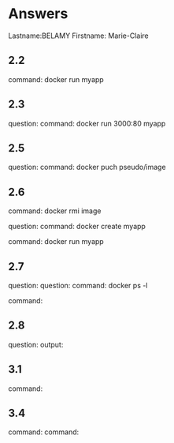 # Answers

Lastname:BELAMY
Firstname: Marie-Claire

## 2.2
command: docker run myapp

## 2.3
question:
command: docker run 3000:80 myapp

## 2.5
question:
command: docker puch pseudo/image

## 2.6
command: docker rmi image

question:
command: docker create myapp

command: docker run myapp

## 2.7
question:
question:
command: docker ps -l

command: 

## 2.8
question:
output:

## 3.1
command:

## 3.4
command:
command: